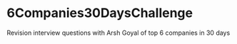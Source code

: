 # 6Companies30DaysChallenge
Revision interview questions with Arsh Goyal of top 6 companies in 30 days
